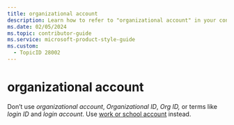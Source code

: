 ```yaml
---
title: organizational account
description: Learn how to refer to "organizational account" in your content.
ms.date: 02/05/2024
ms.topic: contributor-guide
ms.service: microsoft-product-style-guide
ms.custom:
  - TopicID 28002
---
```



# organizational account

Don’t use *organizational account*, *Organizational ID*, *Org ID,* or terms like *login ID* and *login account*. Use [work or school account](~\a_z_names_terms\w\work-or-school-account.md) instead.

